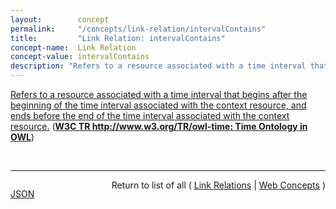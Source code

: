 ```yaml
---
layout:        concept
permalink:     "/concepts/link-relation/intervalContains"
title:         "Link Relation: intervalContains"
concept-name:  Link Relation
concept-value: intervalContains
description: "Refers to a resource associated with a time interval that begins after the beginning of the time interval associated with the context resource, and ends before the end of the time interval associated with the context resource."
---
```


[Refers to a resource associated with a time interval that begins after the beginning of the time interval associated with the context resource, and ends before the end of the time interval associated with the context resource.](http://www.w3.org/TR/owl-time/#time:intervalContains "Read documentation for Link Relation &#34;intervalContains&#34;") (**[W3C TR http://www.w3.org/TR/owl-time: Time Ontology in OWL](/specs/W3C/TR/owl-time "OWL-Time is an OWL-2 DL ontology of temporal concepts, for describing the temporal properties of resources in the world or described in Web pages. The ontology provides a vocabulary for expressing facts about topological (ordering) relations among instants and intervals, together with information about durations, and about temporal position including date-time information. Time positions and durations may be expressed using either the conventional (Gregorian) calendar and clock, or using another temporal reference system such as Unix-time, geologic time, or different calendars.")**)

<br/>
<hr/>

<p style="float : left"><a href="./intervalContains.json" title="JSON representing this particular Web Concept value">JSON</a></p>
<p style="text-align: right">Return to list of all ( <a href="../link-relation/">Link Relations</a> | <a href="../">Web Concepts</a> )</p>
